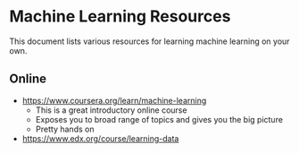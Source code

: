 # Machine Learning Resources

This document lists various resources for learning machine learning on your own.

## Online
- https://www.coursera.org/learn/machine-learning
  - This is a great introductory online course
  - Exposes you to broad range of topics and gives you the big picture
  - Pretty hands on
- https://www.edx.org/course/learning-data